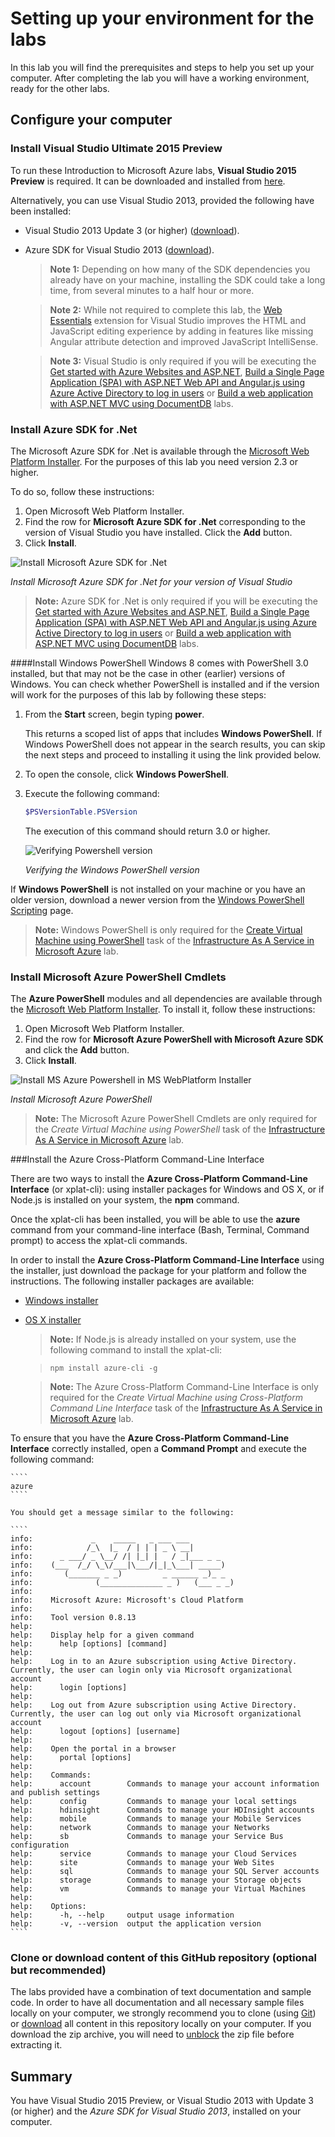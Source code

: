 ﻿Setting up your environment for the labs
========================================
In this lab you will find the prerequisites and steps to help you set up your computer. After completing the lab you will have a working environment, ready for the other labs.

Configure your computer
-----------------------

### Install Visual Studio Ultimate 2015 Preview
To run these Introduction to Microsoft Azure labs, **Visual Studio 2015 Preview** is required. It can be downloaded and installed from [here](http://www.visualstudio.com/en-us/downloads/visual-studio-2015-downloads-vs.aspx).

Alternatively, you can use Visual Studio 2013, provided the following have been installed:

* Visual Studio 2013 Update 3 (or higher) ([download](http://www.visualstudio.com/en-us/downloads/download-visual-studio-vs)).

* Azure SDK for Visual Studio 2013 ([download](http://go.microsoft.com/fwlink/?linkid=324322&clcid=0x409)).

	> **Note 1:** Depending on how many of the SDK dependencies you already have on your machine, installing the SDK could take a long time, from several minutes to a half hour or more.

    > **Note 2:** While not required to complete this lab, the [Web Essentials](http://vswebessentials.com/download) extension for Visual Studio improves the HTML and JavaScript editing experience by adding in features like missing Angular attribute detection and improved JavaScript IntelliSense.

	> **Note 3:** Visual Studio is only required if you will be executing the [Get started with Azure Websites and ASP.NET](../get-started-with-websites-and-asp-net), [Build a Single Page Application (SPA) with ASP.NET Web API and Angular.js using Azure Active Directory to log in users](../build-single-page-app-with-webapi-and-angular) or [Build a web application with ASP.NET MVC using DocumentDB](../build-web-app-using-documentdb) labs.

### Install Azure SDK for .Net ###
The Microsoft Azure SDK for .Net is available through the [Microsoft Web Platform Installer](http://www.microsoft.com/web/downloads/platform.aspx). For the purposes of this lab you need version 2.3 or higher.

To do so, follow these instructions:

1. Open Microsoft Web Platform Installer.
1. Find the row for **Microsoft Azure SDK for .Net** corresponding to the version of Visual Studio you have installed.  Click the **Add** button. 
1. Click **Install**.

![Install Microsoft Azure SDK for .Net](images/install-microsoft-azure-sdk-for-net.png?raw=true)

_Install Microsoft Azure SDK for .Net for your version of Visual Studio_

> **Note:** Azure SDK for .Net is only required if you will be executing the [Get started with Azure Websites and ASP.NET](../get-started-with-websites-and-asp-net), [Build a Single Page Application (SPA) with ASP.NET Web API and Angular.js using Azure Active Directory to log in users](../build-single-page-app-with-webapi-and-angular) or [Build a web application with ASP.NET MVC using DocumentDB](../build-web-app-using-documentdb) labs.

####Install Windows PowerShell
Windows 8 comes with PowerShell 3.0 installed, but that may not be the case in other (earlier) versions of Windows. You can check whether PowerShell is installed and if the version will work for the purposes of this lab by following these steps:

1. From the **Start** screen, begin typing **power**. 

	This returns a scoped list of apps that includes **Windows PowerShell**. If Windows PowerShell does not appear in the search results, you can skip the next steps and proceed to installing it using the link provided below.

1. To open the console, click **Windows PowerShell**.

1. Execute the following command:

	````PowerShell
	$PSVersionTable.PSVersion
	````

	The execution of this command should return 3.0 or higher. 

	![Verifying Powershell version](images/verifying-powershell-version.png?raw=true)

	_Verifying the Windows PowerShell version_

If **Windows PowerShell** is not installed on your machine or you have an older version, download a newer version from the [Windows PowerShell Scripting](https://technet.microsoft.com/en-us/scriptcenter/dd742419.aspx) page.

>**Note:** Windows PowerShell is only required for the [Create Virtual Machine using PowerShell](../create-virtual-machine#creating-a-vm-using-powershell) task of the [Infrastructure As A Service in Microsoft Azure](../create-virtual-machine) lab.

### Install Microsoft Azure PowerShell Cmdlets

The **Azure PowerShell** modules and all dependencies are available through the [Microsoft Web Platform Installer](http://www.microsoft.com/web/downloads/platform.aspx). To install it, follow these instructions:

1. Open Microsoft Web Platform Installer.
1. Find the row for **Microsoft Azure PowerShell with Microsoft Azure SDK** and click the **Add** button. 
1. Click **Install**.

![Install MS Azure Powershell in MS WebPlatform Installer](images/install-ms-azure-powershell.png?raw=true)

_Install Microsoft Azure PowerShell_

>**Note:** The Microsoft Azure PowerShell Cmdlets are only required for the _Create Virtual Machine using PowerShell_ task of the [Infrastructure As A Service in Microsoft Azure](../create-virtual-machine) lab.

###Install the Azure Cross-Platform Command-Line Interface

There are two ways to install the **Azure Cross-Platform Command-Line Interface** (or xplat-cli): using installer packages for Windows and OS X, or if Node.js is installed on your system, the **npm** command. 

Once the xplat-cli has been installed, you will be able to use the **azure** command from your command-line interface (Bash, Terminal, Command prompt) to access the xplat-cli commands.

In order to install the **Azure Cross-Platform Command-Line Interface** using the installer, just download the package for your platform and follow the instructions. The following installer packages are available:

* [Windows installer](http://go.microsoft.com/?linkid=9828653&clcid=0x409)

* [OS X installer](http://go.microsoft.com/fwlink/?linkid=252249&clcid=0x409)

	> **Note:** If Node.js is already installed on your system, use the following command to install the xplat-cli:

	> ````
	> npm install azure-cli -g
	> ````

	>**Note:** The Azure Cross-Platform Command-Line Interface is only required for the _Create Virtual Machine using Cross-Platform Command Line Interface_ task of the [Infrastructure As A Service in Microsoft Azure](../create-virtual-machine) lab.

To ensure that you have the **Azure Cross-Platform Command-Line Interface** correctly installed, open a **Command Prompt** and execute the following command:

	````
	azure
	````

	You should get a message similar to the following:

	````
	info:             _    _____   _ ___ ___
	info:            /_\  |_  / | | | _ \ __|
	info:      _ ___/ _ \__/ /| |_| |   / _|___ _ _
	info:    (___  /_/ \_\/___|\___/|_|_\___| _____)
	info:       (_______ _ _)         _ ______ _)_ _
	info:              (______________ _ )   (___ _ _)
	info:
	info:    Microsoft Azure: Microsoft's Cloud Platform
	info:
	info:    Tool version 0.8.13
	help:
	help:    Display help for a given command
	help:      help [options] [command]
	help:
	help:    Log in to an Azure subscription using Active Directory. Currently, the user can login only via Microsoft organizational account
	help:      login [options]
	help:
	help:    Log out from Azure subscription using Active Directory. Currently, the user can log out only via Microsoft organizational account
	help:      logout [options] [username]
	help:
	help:    Open the portal in a browser
	help:      portal [options]
	help:
	help:    Commands:
	help:      account        Commands to manage your account information and publish settings
	help:      config         Commands to manage your local settings
	help:      hdinsight      Commands to manage your HDInsight accounts
	help:      mobile         Commands to manage your Mobile Services
	help:      network        Commands to manage your Networks
	help:      sb             Commands to manage your Service Bus configuration
	help:      service        Commands to manage your Cloud Services
	help:      site           Commands to manage your Web Sites
	help:      sql            Commands to manage your SQL Server accounts
	help:      storage        Commands to manage your Storage objects
	help:      vm             Commands to manage your Virtual Machines
	help:
	help:    Options:
	help:      -h, --help     output usage information
	help:      -v, --version  output the application version
	````

### Clone or download content of this GitHub repository (optional but recommended)

The labs provided have a combination of text documentation and sample code. In order to have all documentation and all necessary sample files locally on your computer, we strongly recommend you to clone (using [Git](http://git-scm.com/)) or [download](https://github.com/Azure-Readiness/HOL-Intro-to-Azure/archive/master.zip) all content in this repository locally on your computer. If you download the zip archive, you will need to [unblock](http://blogs.msdn.com/b/delay/p/unblockingdownloadedfile.aspx) the zip file before extracting it.

Summary
-------

You have Visual Studio 2015 Preview, or Visual Studio 2013 with Update 3 (or higher) and the _Azure SDK for Visual Studio 2013_, installed on your computer.
